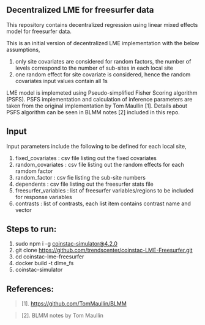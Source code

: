 ## Decentralized LME for freesurfer data
This repository contains decentralized regression using linear mixed effects model for freesurfer data.

This is an initial version of decentralized LME implementation with the below assumptions,
1. only site covariates are considered for random factors, the number of levels correspond to the number of sub-sites in each local site
2. one random effect for site covariate is considered, hence the random covariates input values contain all 1s

LME model is implemeted using Pseudo-simplified Fisher Scoring algorithm (PSFS). PSFS implementation and calculation of inference parameters are taken from the original implementation by Tom Maullin [1]. Details about PSFS algorithm can be seen in BLMM notes [2] included in this repo.

## Input
Input parameters include the following to be defined for each local site,
1. fixed_covariates : csv file listing out the fixed covariates
2. random_covariates : csv file listing out the random effects for each ramdom factor
3. random_factor : csv fie listing the sub-site numbers
4. dependents : csv file listing out the freesurfer stats file
5. freesurfer_variables : list of freesurfer variables/regions to be included for response variables
6. contrasts : list of contrasts, each list item contains contrast name and vector

## Steps to run:

1. sudo npm i -g coinstac-simulator@4.2.0
2. git clone https://github.com/trendscenter/coinstac-LME-Freesurfer.git
3. cd coinstac-lme-freesurfer
4. docker build -t dlme_fs
5. coinstac-simulator

## References:

> [1]. https://github.com/TomMaullin/BLMM

> [2]. BLMM notes by Tom Maullin
